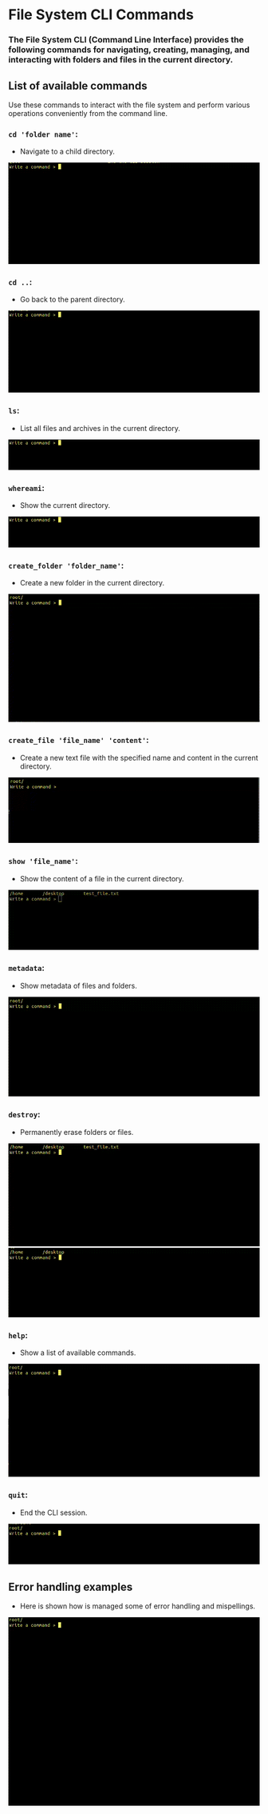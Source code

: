 # File System CLI Commands

### The File System CLI (Command Line Interface) provides the following commands for navigating, creating, managing, and interacting with folders and files in the current directory.

## List of available commands

Use these commands to interact with the file system and perform various operations conveniently from the command line.

### `cd 'folder name'`:

- Navigate to a child directory.

![Folder navigation](./public/readme/video%20examples/commands/cd_navigation.gif)

### `cd ..`:

- Go back to the parent directory.

![Folder_navigation](./public/readme/video%20examples/commands/cd_back_navigation.gif)

### `ls`:

- List all files and archives in the current directory.

![Show files](./public/readme/video%20examples/commands/ls.gif)

### `whereami`:

- Show the current directory.

![Show current directory](./public/readme/video%20examples/commands/ls.gif)

### `create_folder 'folder_name'`:

- Create a new folder in the current directory.

![Folder creation](./public/readme/video%20examples/commands/create_folder.gif)

### `create_file 'file_name' 'content'`:

- Create a new text file with the specified name and content in the current directory.

![File creation](./public/readme/video%20examples/commands/file_creation.gif)

### `show 'file_name'`:

- Show the content of a file in the current directory.

![File content](./public/readme/video%20examples/commands/show_test_file.gif)

### `metadata`:

- Show metadata of files and folders.

![File metadata](./public/readme/video%20examples/commands/show_metadata.gif)

### `destroy`:

- Permanently erase folders or files.

![File delete](./public/readme/video%20examples/commands/destroy_file.gif)
![Folder delete](./public/readme/video%20examples/commands/destroy_folder.gif)

### `help`:

- Show a list of available commands.

![List of commands](./public/readme/video%20examples/commands/help.gif)

### `quit`:

- End the CLI session.

![Quit CLI](./public/readme/video%20examples/commands/quit.gif)

## Error handling examples

- Here is shown how is managed some of error handling and mispellings.

![Quit CLI](./public/readme/video%20examples/error_handling/error_handling.gif)
